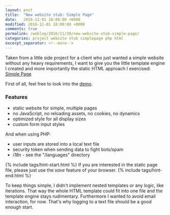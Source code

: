 ```yaml
---
layout: post
title:  "New website stub: Simple Page"
date:   2016-12-01 18:00:00 +0000
modified: 2016-12-01 18:00:00 +0000 
comments: true
permalink: /weblog/2016/11/30/new-website-stub-simple-page/
categories: project website stub simplepage php html
excerpt_separator: <!--more-->
---
```


Taken from a little side project for a client who just wanted a simple website without any heavy requirements, I want to give you the little template engine I created and more importantly the static HTML approach I exercised: [Simple Page][simple]

<!--more-->

First of all, feel free to look into the [demo][demo].

### Features ###

 - static website for simple, multiple pages
 - no JavaScript, no reloading assets, no cookies, no dynamics
 - optimized style for all display sizes
 - custom form input styles

And when using PHP:

 - user inputs are stored into a local text file
 - security token when sending data to fight bots/spam
 - *i18n* - see the "/languages" directory

{% include tags/hint-start.html %}
If you are interested in the static page file, please just use the *save* feature of your browser.
{% include tags/hint-end.html %}

To keep things simple, I didn't implement nested templates or any logic, like iterations. That way the whole HTML template could fit into one file and the template engine stays rudimentary. Furthermore I wanted to avoid email interaction, for now. That's why logging to a text file should be a good enough start.

[simple]: https://github.com/newtork/website-stub/tree/master/simplepage
[stub]: https://github.com/newtork/website-stub
[demo]: http://newtork.de/simplepage/
